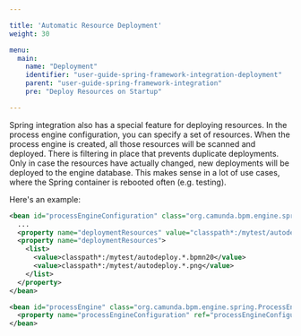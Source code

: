 ```yaml
---

title: 'Automatic Resource Deployment'
weight: 30

menu:
  main:
    name: "Deployment"
    identifier: "user-guide-spring-framework-integration-deployment"
    parent: "user-guide-spring-framework-integration"
    pre: "Deploy Resources on Startup"

---
```


Spring integration also has a special feature for deploying resources. In the process engine configuration, you can specify a set of resources. When the process engine is created, all those resources will be scanned and deployed. There is filtering in place that prevents duplicate deployments. Only in case the resources have actually changed, new deployments will be deployed to the engine database. This makes sense in a lot of use cases, where the Spring container is rebooted often (e.g. testing).

Here's an example:

```xml
<bean id="processEngineConfiguration" class="org.camunda.bpm.engine.spring.SpringProcessEngineConfiguration">
  ...
  <property name="deploymentResources" value="classpath*:/mytest/autodeploy.*.bpmn20" />
  <property name="deploymentResources">
    <list>
      <value>classpath*:/mytest/autodeploy.*.bpmn20</value>
      <value>classpath*:/mytest/autodeploy.*.png</value>
    </list>
  </property>
</bean>

<bean id="processEngine" class="org.camunda.bpm.engine.spring.ProcessEngineFactoryBean">
  <property name="processEngineConfiguration" ref="processEngineConfiguration" />
</bean>
```
